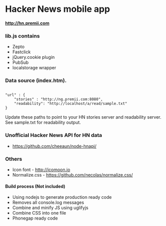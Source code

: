 Hacker News mobile app
==

#### http://hn.premii.com

### lib.js contains

* Zepto
* Fastclick
* jQuery.cookie plugin
* PubSub
* localstorage wrapper

### Data source (index.htm).

<code>
"url" : {
    "stories" : "http://ng.premii.com:8080",
    "readability": "http://localhost/a/read/sample.txt"
}
</code>


Update these paths to point to your HN stories server and readability server. See sample.txt for readability output.

### Unofficial Hacker News API for HN data
- https://github.com/cheeaun/node-hnapi/

### Others
* Icon font - http://icomoon.io
* Normalize.css - https://github.com/necolas/normalize.css/

#### Build process (Not included)
* Using nodejs to generate production ready code
* Removes all console.log messages
* Combine and minify JS using uglifyjs
* Combine CSS into one file
* Phonegap ready code

